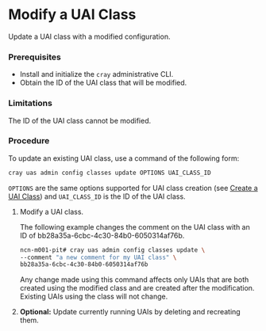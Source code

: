 # Modify a UAI Class

Update a UAI class with a modified configuration.

### Prerequisites

-   Install and initialize the `cray` administrative CLI.
-   Obtain the ID of the UAI class that will be modified.

### Limitations

The ID of the UAI class cannot be modified.

### Procedure

To update an existing UAI class, use a command of the following form:

```bash
cray uas admin config classes update OPTIONS UAI_CLASS_ID
```

`OPTIONS` are the same options supported for UAI class creation \(see [Create a UAI Class](Create_a_UAI_Class.md)\) and `UAI_CLASS_ID` is the ID of the UAI class.

1.  Modify a UAI class.

    The following example changes the comment on the UAI class with an ID of bb28a35a-6cbc-4c30-84b0-6050314af76b.

    ```bash
    ncn-m001-pit# cray uas admin config classes update \
    --comment "a new comment for my UAI class" \
    bb28a35a-6cbc-4c30-84b0-6050314af76b
    ```

    Any change made using this command affects only UAIs that are both created using the modified class and are created after the modification. Existing UAIs using the class will not change.

2.  **Optional:** Update currently running UAIs by deleting and recreating them.

